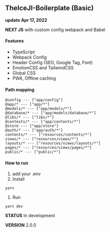 ## TheIceJI-Boilerplate (Basic)
**update Apr 17, 2022**

**NEXT JS** with custom config webpack and Babel

#### Features

- TypeScript
- Webpack Config
- Header Config (SEO, Google Tag, Font)
- EmotionCSS and TailwindCSS
- Global CSS
- PWA, Offline caching

#### Path mapping

```   
@config --- ["app/config"]
@app/* --- ["app/*"]
@models/* --- ["app/models/*"]
@database/* --- ["app/models/database/*"]
@libs/* --- ["libs/*"]
@contexts/* --- ["app/contexts/*"]
@store --- ["app/store"]
@auth/* --- ["app/auth/*"]
contents/* --- ["resources/contents/*"]
views/* --- ["resources/views/*"]
layouts/* --- ["resources/views/layouts/*"]
pages/* --- ["resources/views/pages/*"]
public/* --- ["public/*"]

````

#### How to run

1. add your .env
2. Install
````
yarn
````
1. Run
````
yarn dev
````

**STATUS** In development

**VERSION** 2.0.0